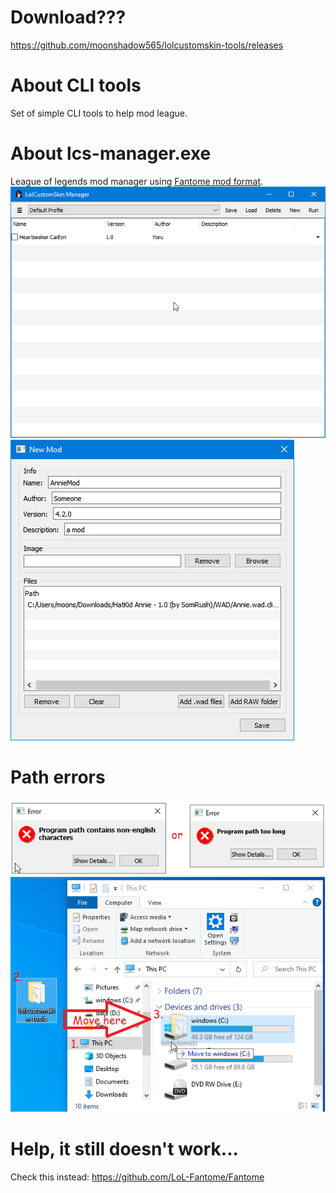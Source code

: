 # Download???
 https://github.com/moonshadow565/lolcustomskin-tools/releases

# About CLI tools
 Set of simple CLI tools to help mod league. 

# About lcs-manager.exe
 League of legends mod manager using [Fantome mod format](https://github.com/LoL-Fantome/Fantome/wiki/Mod-File-Format).  
 ![Main window](screenshots/lcs-manager-0.png)  
 ![Editing mods](screenshots/lcs-manager-1.png)  

# Path errors
 ![Path fix](screenshots/fix_path.png)  

# Help, it still doesn't work...
 Check this instead: https://github.com/LoL-Fantome/Fantome
 
